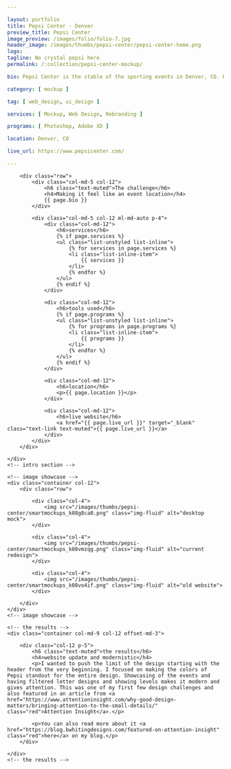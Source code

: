 ```yaml
---

layout: portfolio
title: Pepsi Center - Denver
preview_title: Pepsi Center
image_preview: /images/folio/folio-7.jpg
header_image: /images/thumbs/pepsi-center/pepsi-center-home.png
logo: 
tagline: No crystal pepsi here
permalink: /:collection/pepsi-center-mockup/

bio: Pepsi Center is the stable of the sporting events in Denver, CO. Home to the Denver Nuggets and many different events, it was in need of an update. The design was a bit stale and looked a bit outdated.

category: [ mockup ]

tag: [ web_design, ui_design ]

services: [ Mockup, Web Design, Rebranding ]

programs: [ Photoshop, Adobe XD ]

location: Denver, CO

live_url: https://www.pepsicenter.com/

---
```


<div id="intro">
    <!-- intro -->
    <div class="container col-md-9 col-12 ml-md-auto mr-md-auto p-5">

        <div class="row">
            <div class="col-md-5 col-12">
                <h6 class="text-muted">The challenge</h6>
                <h4>Making it feel like an event location</h4>
                {{ page.bio }}
            </div>

            <div class="col-md-5 col-12 ml-md-auto p-4">
                <div class="col-md-12">
                    <h6>services</h6>
					{% if page.services %}
                    <ul class="list-unstyled list-inline">
						{% for services in page.services %}
                        <li class="list-inline-item">
							{{ services }}
						</li>
						{% endfor %}
                    </ul>
					{% endif %}
                </div>
				
                <div class="col-md-12">
                    <h6>tools used</h6>
					{% if page.programs %}
                    <ul class="list-unstyled list-inline">
						{% for programs in page.programs %}
                        <li class="list-inline-item">
							{{ programs }}
						</li>
						{% endfor %}
                    </ul>
					{% endif %}
                </div>

                <div class="col-md-12">
                    <h6>location</h6>
                    <p>{{ page.location }}</p>
                </div>

                <div class="col-md-12">
                    <h6>live website</h6>
                    <a href="{{ page.live_url }}" target="_blank" class="text-link text-muted">{{ page.live_url }}</a>
                </div>
            </div>
        </div>

    </div>
    <!-- intro section -->

    <!-- image showcase -->
    <div class="container col-12">
        <div class="row">

            <div class="col-4">
                <img src="/images/thumbs/pepsi-center/smartmockups_k08g8ca0.png" class="img-fluid" alt="desktop mock">
            </div>

            <div class="col-4">
                <img src="/images/thumbs/pepsi-center/smartmockups_k08vmzqg.png" class="img-fluid" alt="current redesign">
            </div>

            <div class="col-4">
                <img src="/images/thumbs/pepsi-center/smartmockups_k08vo4if.png" class="img-fluid" alt="old website">
            </div>

        </div>
    </div>
    <!-- image showcase -->

    <!-- the results -->
    <div class="container col-md-9 col-12 offset-md-3">

        <div class="col-12 p-5">
            <h6 class="text-muted">the results</h6>
            <h4>website update and modernistic</h4>
            <p>I wanted to push the limit of the design starting with the header from the very beginning. I focused on making the colors of Pepsi standout for the entire design. Showcasing of the events and having filtered letter designs and showing levels makes it modern and gives attention. This was one of my first few design challenges and also featured in an article from <a href="https://www.attentioninsight.com/why-good-design-matters/bringing-attention-to-the-small-details/" class="red">Attention Insight</a>.</p>
			
			<p>You can also read more about it <a href="https://blog.bwhitingdesigns.com/featured-on-attention-insight" class="red">here</a> on my blog.</p>
        </div>

    </div>
    <!-- the results -->

</div>
